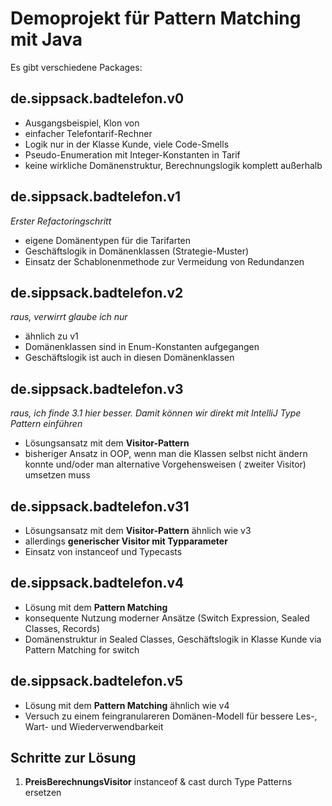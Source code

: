 # Demoprojekt für Pattern Matching mit Java

Es gibt verschiedene Packages:

## de.sippsack.badtelefon.v0

* Ausgangsbeispiel, Klon von
* einfacher Telefontarif-Rechner
* Logik nur in der Klasse Kunde, viele Code-Smells
* Pseudo-Enumeration mit Integer-Konstanten in Tarif
* keine wirkliche Domänenstruktur, Berechnungslogik komplett außerhalb

## de.sippsack.badtelefon.v1

_Erster Refactoringschritt_

* eigene Domänentypen für die Tarifarten
* Geschäftslogik in Domänenklassen (Strategie-Muster)
* Einsatz der Schablonenmethode zur Vermeidung von Redundanzen

## de.sippsack.badtelefon.v2

_raus, verwirrt glaube ich nur_

* ähnlich zu v1
* Domänenklassen sind in Enum-Konstanten aufgegangen
* Geschäftslogik ist auch in diesen Domänenklassen

## de.sippsack.badtelefon.v3

_raus, ich finde 3.1 hier besser. Damit können wir direkt mit IntelliJ Type Pattern einführen_

* Lösungsansatz mit dem **Visitor-Pattern**
* bisheriger Ansatz in OOP, wenn man die Klassen selbst nicht ändern konnte und/oder man alternative Vorgehensweisen (
  zweiter Visitor) umsetzen muss

## de.sippsack.badtelefon.v31

* Lösungsansatz mit dem **Visitor-Pattern** ähnlich wie v3
* allerdings **generischer Visitor mit Typparameter**
* Einsatz von instanceof und Typecasts

## de.sippsack.badtelefon.v4

* Lösung mit dem **Pattern Matching**
* konsequente Nutzung moderner Ansätze (Switch Expression, Sealed Classes, Records)
* Domänenstruktur in Sealed Classes, Geschäftslogik in Klasse Kunde via Pattern Matching for switch

## de.sippsack.badtelefon.v5

* Lösung mit dem **Pattern Matching** ähnlich wie v4
* Versuch zu einem feingranulareren Domänen-Modell für bessere Les-, Wart- und Wiederverwendbarkeit

## Schritte zur Lösung

1. **PreisBerechnungsVisitor** instanceof & cast durch Type Patterns ersetzen
